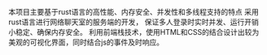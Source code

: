 本项目主要基于rust语言的高性能、内存安全、并发性和多线程支持的特点
采用rust语言进行网络聊天室的服务端的开发，
保证多人登录时实时并发、运行开销小稳定、确保内存安全。
利用前端栈技术，使用HTML和CSS的结合设计出较为美观的可视化界面，同时结合js的事件及时响应。
